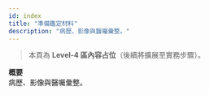 ```yaml
---
id: index
title: "準備鑑定材料"
description: "病歷、影像與醫囑彙整。"
---
```


> 本頁為 **Level-4 區內容占位**（後續將擴展至實務步驟）。

**概要**  
病歷、影像與醫囑彙整。
